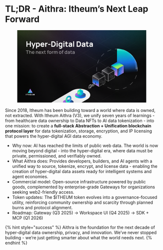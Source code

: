# TL;DR - Aithra: Itheum’s Next Leap Forward

<figure><img src="../.gitbook/assets/image (187).png" alt=""><figcaption></figcaption></figure>

Since 2018, Itheum has been building toward a world where data is owned, not extracted. With Itheum Aithra (V3), we unify seven years of learnings - from healthcare data ownership to Data NFTs to AI data tokenization - into one mission: to create a **full-stack Abstraction + Unification blockchain protocol layer** for data tokenization, storage, encryption, and IP licensing that powers the hyper-digital AGI data economy.



* Why now: AI has reached the limits of public web data. The world is now moving beyond digital - into the hyper-digital era, where data must be private, permissioned, and verifiably owned.
* What Aithra does: Provides developers, builders, and AI agents with a unified way to source, tokenize, encrypt, and license data - enabling the creation of hyper-digital data assets ready for intelligent systems and agent economies.
* Commercial model: Open-source infrastructure powered by public goods, complemented by enterprise-grade Gateways for organizations seeking web2-friendly access.
* Token updates: The $ITHEUM token evolves into a governance-focused utility, reinforcing community ownership and scarcity through planned burns and protocol alignment.
* Roadmap: Gateway (Q3 2025) → Workspace UI (Q4 2025) → SDK + MCP (Q1 2026)

{% hint style="success" %}
Aithra is the foundation for the next decade of hyper-digital data ownership, privacy, and innovation. We’ve never stopped building - we’re just getting smarter about what the world needs next.
{% endhint %}
